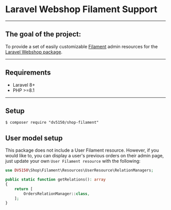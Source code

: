 # Laravel Webshop Filament Support</span>

---
## The goal of the project:
To provide a set of easily customizable [Filament](https://filamentphp.com/) admin resources for the [Laravel Webshop package](https://github.com/dv5150/shop).

---

## Requirements
- Laravel 8+
- PHP >=8.1

---

## Setup
`$ composer require "dv5150/shop-filament"`


## User model setup
This package does not include a User Filament resource. However, if you would like to, you can display a user's previous orders on their admin page,
just update your own `User Filament resource` with the following:
```php
use DV5150\Shop\Filament\Resources\UserResource\RelationManagers;

public static function getRelations(): array
{
    return [
        OrdersRelationManager::class,
    ];
}
```